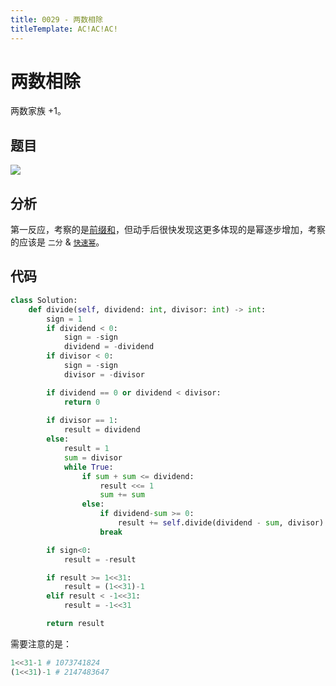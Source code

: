 ```yaml
---
title: 0029 - 两数相除
titleTemplate: AC!AC!AC!
---
```


# 两数相除

两数家族 +1。

## 题目

![](https://s1.ax1x.com/2022/08/15/vawwa6.png)

## 分析

第一反应，考察的是[前缀和](https://tkzt.cn/n-notes/notes/basic-skills/sum-of-prefix.html#VPSidebarNav)，但动手后很快发现这更多体现的是幂逐步增加，考察的应该是 `二分` & [`快速幂`](https://tkzt.cn/n-notes/notes/basic-skills/quick-power.html#VPSidebarNav)。

## 代码

```python
class Solution:
    def divide(self, dividend: int, divisor: int) -> int:
        sign = 1
        if dividend < 0:
            sign = -sign
            dividend = -dividend
        if divisor < 0:
            sign = -sign
            divisor = -divisor

        if dividend == 0 or dividend < divisor:
            return 0
        
        if divisor == 1:
            result = dividend
        else:
            result = 1
            sum = divisor
            while True:
                if sum + sum <= dividend:
                    result <<= 1
                    sum += sum
                else:
                    if dividend-sum >= 0:
                        result += self.divide(dividend - sum, divisor)
                    break

        if sign<0:
            result = -result

        if result >= 1<<31:
            result = (1<<31)-1
        elif result < -1<<31:
            result = -1<<31

        return result
```

需要注意的是：

```python
1<<31-1 # 1073741824
(1<<31)-1 # 2147483647
```